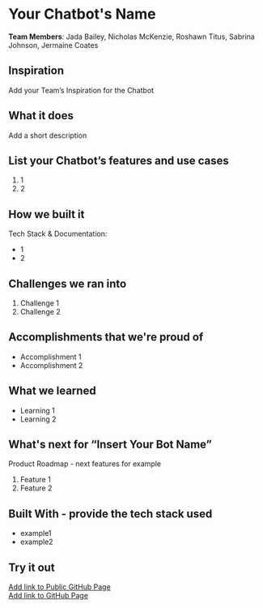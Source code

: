 # Your Chatbot's Name

[//]: <> (Please use this Winning Hackathon Application as an example:
https://devpost.com/software/rewise-ai-powered-revision-bot)

**Team Members**: Jada Bailey, Nicholas McKenzie, Roshawn Titus, Sabrina Johnson, Jermaine Coates

## Inspiration
Add your Team’s Inspiration for the Chatbot


## What it does
Add a short description


## List your Chatbot’s features and use cases
1. 1
1. 2


## How we built it
Tech Stack & Documentation:
* 1
* 2


## Challenges we ran into
1. Challenge 1
1. Challenge 2
 
 
## Accomplishments that we're proud of
* Accomplishment 1
* Accomplishment 2


## What we learned
* Learning 1
* Learning 2


## What's next for “Insert Your Bot Name”
Product Roadmap - next features for example
1. Feature 1
1. Feature 2


## Built With - provide the tech stack used 
* example1
* example2


## Try it out
[Add link to Public GitHub Page](link) </br>
[Add link to GitHub Page](link)
